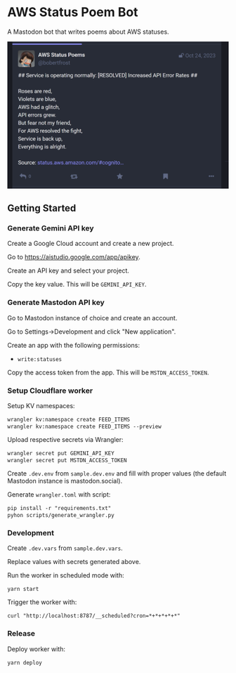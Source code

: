 # AWS Status Poem Bot

A Mastodon bot that writes poems about AWS statuses.

![Mastodon toot of a poem written by the bot](docs/screenshot_01.png)

## Getting Started

### Generate Gemini API key

Create a Google Cloud account and create a new project.

Go to https://aistudio.google.com/app/apikey.

Create an API key and select your project.

Copy the key value. This will be `GEMINI_API_KEY`.

### Generate Mastodon API key

Go to Mastodon instance of choice and create an account.

Go to Settings->Development and click "New application".

Create an app with the following permissions:

- `write:statuses`

Copy the access token from the app. This will be `MSTDN_ACCESS_TOKEN`.

### Setup Cloudflare worker

Setup KV namespaces:

```
wrangler kv:namespace create FEED_ITEMS
wrangler kv:namespace create FEED_ITEMS --preview
```

Upload respective secrets via Wrangler:

```
wrangler secret put GEMINI_API_KEY
wrangler secret put MSTDN_ACCESS_TOKEN
```

Create `.dev.env` from `sample.dev.env` and fill with proper values (the default
Mastodon instance is mastodon.social).

Generate `wrangler.toml` with script:

```
pip install -r "requirements.txt"
pyhon scripts/generate_wrangler.py
```

### Development

Create `.dev.vars` from `sample.dev.vars`.

Replace values with secrets generated above.

Run the worker in scheduled mode with:

```
yarn start
```

Trigger the worker with:

```
curl "http://localhost:8787/__scheduled?cron=*+*+*+*+*"
```

### Release

Deploy worker with:

```
yarn deploy
```

